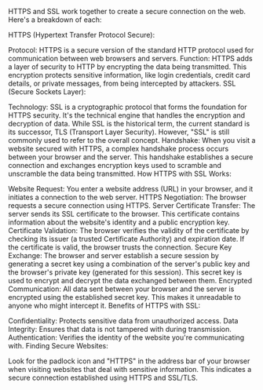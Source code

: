 HTTPS and SSL work together to create a secure connection on the web. Here's a breakdown of each:

HTTPS (Hypertext Transfer Protocol Secure):

Protocol: HTTPS is a secure version of the standard HTTP protocol used for communication between web browsers and servers.
Function: HTTPS adds a layer of security to HTTP by encrypting the data being transmitted. This encryption protects sensitive information, like login credentials, credit card details, or private messages, from being intercepted by attackers.
SSL (Secure Sockets Layer):

Technology: SSL is a cryptographic protocol that forms the foundation for HTTPS security. It's the technical engine that handles the encryption and decryption of data. While SSL is the historical term, the current standard is its successor, TLS (Transport Layer Security). However, "SSL" is still commonly used to refer to the overall concept.
Handshake: When you visit a website secured with HTTPS, a complex handshake process occurs between your browser and the server. This handshake establishes a secure connection and exchanges encryption keys used to scramble and unscramble the data being transmitted.
How HTTPS with SSL Works:

Website Request: You enter a website address (URL) in your browser, and it initiates a connection to the web server.
HTTPS Negotiation: The browser requests a secure connection using HTTPS.
Server Certificate Transfer: The server sends its SSL certificate to the browser. This certificate contains information about the website's identity and a public encryption key.
Certificate Validation: The browser verifies the validity of the certificate by checking its issuer (a trusted Certificate Authority) and expiration date. If the certificate is valid, the browser trusts the connection.
Secure Key Exchange: The browser and server establish a secure session by generating a secret key using a combination of the server's public key and the browser's private key (generated for this session). This secret key is used to encrypt and decrypt the data exchanged between them.
Encrypted Communication: All data sent between your browser and the server is encrypted using the established secret key. This makes it unreadable to anyone who might intercept it.
Benefits of HTTPS with SSL:

Confidentiality: Protects sensitive data from unauthorized access.
Data Integrity: Ensures that data is not tampered with during transmission.
Authentication: Verifies the identity of the website you're communicating with.
Finding Secure Websites:

Look for the padlock icon and "HTTPS" in the address bar of your browser when visiting websites that deal with sensitive information. This indicates a secure connection established using HTTPS and SSL/TLS.
